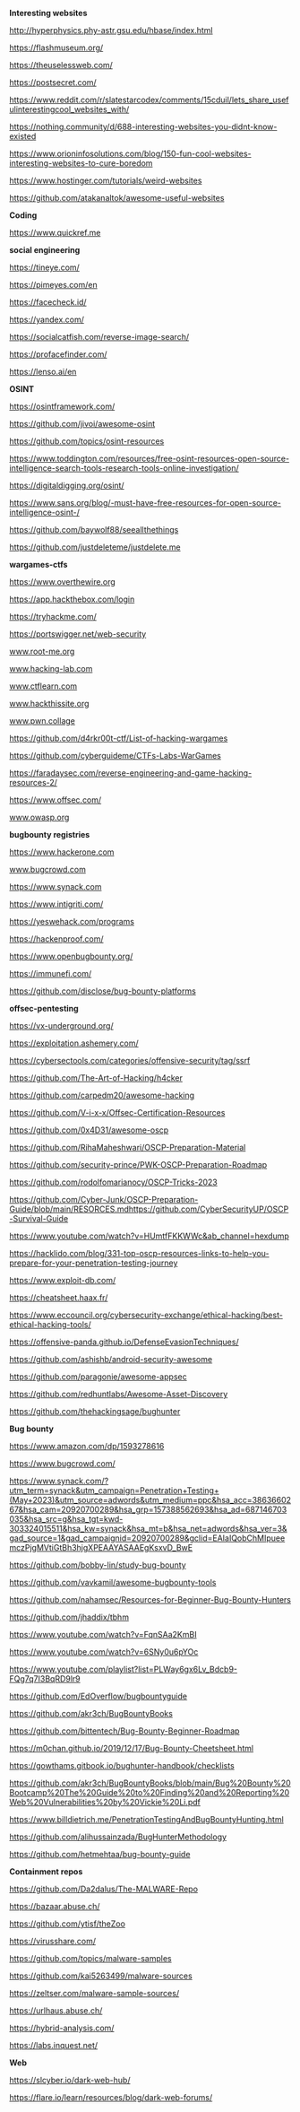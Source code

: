 **Interesting websites**

http://hyperphysics.phy-astr.gsu.edu/hbase/index.html

https://flashmuseum.org/

https://theuselessweb.com/

https://postsecret.com/

https://www.reddit.com/r/slatestarcodex/comments/15cduil/lets_share_usefulinterestingcool_websites_with/

https://nothing.community/d/688-interesting-websites-you-didnt-know-existed

https://www.orioninfosolutions.com/blog/150-fun-cool-websites-interesting-websites-to-cure-boredom

https://www.hostinger.com/tutorials/weird-websites

https://github.com/atakanaltok/awesome-useful-websites


**Coding**

https://www.quickref.me

**social engineering**

https://tineye.com/

https://pimeyes.com/en

https://facecheck.id/

https://yandex.com/

https://socialcatfish.com/reverse-image-search/

https://profacefinder.com/

https://lenso.ai/en


**OSINT**

https://osintframework.com/

https://github.com/jivoi/awesome-osint

https://github.com/topics/osint-resources

https://www.toddington.com/resources/free-osint-resources-open-source-intelligence-search-tools-research-tools-online-investigation/

https://digitaldigging.org/osint/

https://www.sans.org/blog/-must-have-free-resources-for-open-source-intelligence-osint-/

https://github.com/baywolf88/seeallthethings

https://github.com/justdeleteme/justdelete.me

**wargames-ctfs**

https://www.overthewire.org

https://app.hackthebox.com/login

https://tryhackme.com/

https://portswigger.net/web-security

www.root-me.org

www.hacking-lab.com

www.ctflearn.com

www.hackthissite.org

www.pwn.collage

https://github.com/d4rkr00t-ctf/List-of-hacking-wargames

https://github.com/cyberguideme/CTFs-Labs-WarGames

https://faradaysec.com/reverse-engineering-and-game-hacking-resources-2/

https://www.offsec.com/

www.owasp.org

**bugbounty registries**

https://www.hackerone.com

www.bugcrowd.com

https://www.synack.com

https://www.intigriti.com/

https://yeswehack.com/programs

https://hackenproof.com/

https://www.openbugbounty.org/

https://immunefi.com/

https://github.com/disclose/bug-bounty-platforms

**offsec-pentesting**

https://vx-underground.org/

https://exploitation.ashemery.com/

https://cybersectools.com/categories/offensive-security/tag/ssrf

https://github.com/The-Art-of-Hacking/h4cker

https://github.com/carpedm20/awesome-hacking

https://github.com/V-i-x-x/Offsec-Certification-Resources

https://github.com/0x4D31/awesome-oscp

https://github.com/RihaMaheshwari/OSCP-Preparation-Material

https://github.com/security-prince/PWK-OSCP-Preparation-Roadmap

https://github.com/rodolfomarianocy/OSCP-Tricks-2023

https://github.com/Cyber-Junk/OSCP-Preparation-Guide/blob/main/RESORCES.mdhttps://github.com/CyberSecurityUP/OSCP-Survival-Guide

https://www.youtube.com/watch?v=HUmtfFKKWWc&ab_channel=hexdump

https://hacklido.com/blog/331-top-oscp-resources-links-to-help-you-prepare-for-your-penetration-testing-journey

https://www.exploit-db.com/

https://cheatsheet.haax.fr/

https://www.eccouncil.org/cybersecurity-exchange/ethical-hacking/best-ethical-hacking-tools/

https://offensive-panda.github.io/DefenseEvasionTechniques/

https://github.com/ashishb/android-security-awesome

https://github.com/paragonie/awesome-appsec

https://github.com/redhuntlabs/Awesome-Asset-Discovery

https://github.com/thehackingsage/bughunter


**Bug bounty**

https://www.amazon.com/dp/1593278616

https://www.bugcrowd.com/

https://www.synack.com/?utm_term=synack&utm_campaign=Penetration+Testing+(May+2023)&utm_source=adwords&utm_medium=ppc&hsa_acc=3863660267&hsa_cam=20920700289&hsa_grp=157388562693&hsa_ad=687146703035&hsa_src=g&hsa_tgt=kwd-303324015511&hsa_kw=synack&hsa_mt=b&hsa_net=adwords&hsa_ver=3&gad_source=1&gad_campaignid=20920700289&gclid=EAIaIQobChMIpueemczPjgMVtiGtBh3hjgXPEAAYASAAEgKsxvD_BwE

https://github.com/bobby-lin/study-bug-bounty

https://github.com/vavkamil/awesome-bugbounty-tools

https://github.com/nahamsec/Resources-for-Beginner-Bug-Bounty-Hunters

https://github.com/jhaddix/tbhm

https://www.youtube.com/watch?v=FqnSAa2KmBI

https://www.youtube.com/watch?v=6SNy0u6pYOc

https://www.youtube.com/playlist?list=PLWay6gx6Lv_Bdcb9-FQg7q7I3BqRD9lr9

https://github.com/EdOverflow/bugbountyguide

https://github.com/akr3ch/BugBountyBooks

https://github.com/bittentech/Bug-Bounty-Beginner-Roadmap

https://m0chan.github.io/2019/12/17/Bug-Bounty-Cheetsheet.html

https://gowthams.gitbook.io/bughunter-handbook/checklists

https://github.com/akr3ch/BugBountyBooks/blob/main/Bug%20Bounty%20Bootcamp%20The%20Guide%20to%20Finding%20and%20Reporting%20Web%20Vulnerabilities%20by%20Vickie%20Li.pdf

https://www.billdietrich.me/PenetrationTestingAndBugBountyHunting.html

https://github.com/alihussainzada/BugHunterMethodology

https://github.com/hetmehtaa/bug-bounty-guide


**Containment repos**

https://github.com/Da2dalus/The-MALWARE-Repo

https://bazaar.abuse.ch/

https://github.com/ytisf/theZoo

https://virusshare.com/

https://github.com/topics/malware-samples

https://github.com/kai5263499/malware-sources

https://zeltser.com/malware-sample-sources/

https://urlhaus.abuse.ch/

https://hybrid-analysis.com/

https://labs.inquest.net/


**Web**

https://slcyber.io/dark-web-hub/

https://flare.io/learn/resources/blog/dark-web-forums/


